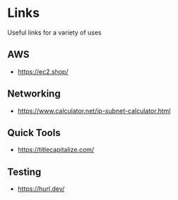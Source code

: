 # Links

Useful links for a variety of uses

## AWS
* https://ec2.shop/

## Networking
* https://www.calculator.net/ip-subnet-calculator.html

## Quick Tools
* https://titlecapitalize.com/

## Testing
* https://hurl.dev/
